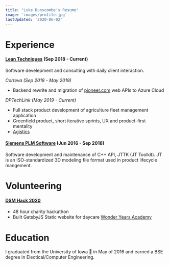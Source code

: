 ```yaml
---
title: "Luke Dunscombe's Resume"  
image: 'images/profile.jpg'  
lastUpdated: '2020-06-02'
---
```


# Experience  
#### [Lean Techniques](https://leantechniques.com/) (Sep 2018 - Current)
Software develepment and consulting with daily client interaction.

*Corteva (Sep 2018 - May 2019)*  
- Backend rewrite and migration of [pioneer.com](https://www.pioneer.com/landing) web APIs to Azure Cloud  

*DPTechLink (May 2019 - Current)*  
- Full stack product development of agriculture fleet management application
- Greenfield product, short iterative sprints, UX and product-first mentality
- [Agistics](http://agistics.com/)

#### [Siemens PLM Software](https://www.plm.automation.siemens.com/global/en/products/plm-components/jt-open-toolkit.html) (Jun 2016 - Sep 2018)
Software development and maintenance of C++ API, JTTK (JT Toolkit). 
JT is an ISO-standardized 3D modeling file format used in product lifecycle mangement.

# Volunteering

#### [DSM Hack 2020](https://dsmhack.org/)  
- 48 hour charity hackathon
- Built GatsbyJS Static website for daycare [Wonder Years Academy](http://wonderyearsacademy.org/)

# Education
I graduated from the University of Iowa 🦅 in May of 2016 and earned a BSE degree in Electical/Computer Engineering.

